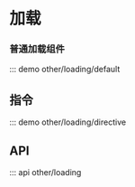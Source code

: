 # 加载

### 普通加载组件

::: demo other/loading/default

## 指令

::: demo other/loading/directive

## API

::: api other/loading
